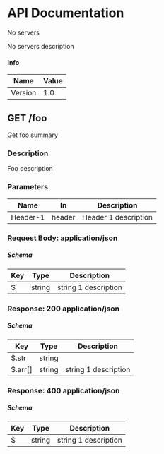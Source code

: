 # API Documentation

No servers

No servers description

#### Info

| Name | Value |
| ---- | ----- |
| Version | 1.0 |


GET /foo
--------

Get foo summary

### Description

Foo description

### Parameters

| Name   | In  | Description |
| ------ | --- | ----------- |
| Header-1 | header | Header 1 description |

### Request Body: application/json

##### Schema

| Key | Type | Description |
| --- | ---- | ----------- |
| $ | string | string 1 description |

### Response: 200 application/json

##### Schema

| Key | Type | Description |
| --- | ---- | ----------- |
| $.str | string |  |
| $.arr[] | string | string 1 description |

### Response: 400 application/json

##### Schema

| Key | Type | Description |
| --- | ---- | ----------- |
| $ | string | string 1 description |
